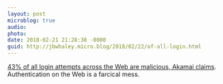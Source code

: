 ```yaml
---
layout: post
microblog: true
audio: 
photo: 
date: 2018-02-21 21:28:38 -0800
guid: http://jbwhaley.micro.blog/2018/02/22/of-all-login.html
---
```

[43% of all login attempts across the Web are malicious, Akamai claims](https://www.theregister.co.uk/2018/02/21/login_attempts_malicious_akamai/). Authentication on the Web is a farcical mess.
